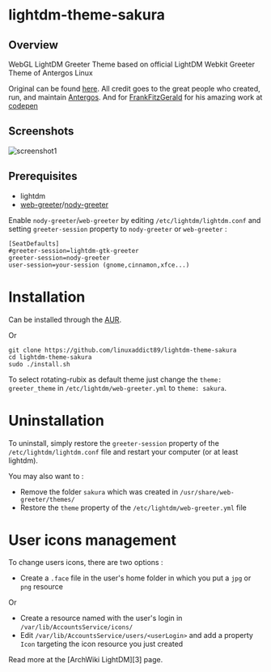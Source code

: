# lightdm-theme-sakura


## Overview

WebGL LightDM Greeter Theme based on official LightDM Webkit Greeter Theme of Antergos Linux

Original can be found [here](https://github.com/Antergos/lightdm-webkit-theme-antergos). All credit goes to the great people who 
created, run, and maintain [Antergos](http://antergos.com).
And for [FrankFitzGerald](https://codepen.io/FrankFitzGerald) for his amazing work at [codepen](https://codepen.io/FrankFitzGerald/pen/LAbfm)

## Screenshots
<img src="Screenshot.gif" alt="screenshot1" />

## Prerequisites

* lightdm
* [web-greeter](https://github.com/JezerM/web-greeter)/[nody-greeter](https://github.com/JezerM/nody-greeter)

Enable `nody-greeter`/`web-greeter` by editing `/etc/lightdm/lightdm.conf` and setting `greeter-session` property to `nody-greeter` or `web-greeter` :

```
[SeatDefaults]
#greeter-session=lightdm-gtk-greeter
greeter-session=nody-greeter
user-session=your-session (gnome,cinnamon,xfce...)

```

# Installation

Can be installed through the [AUR](https://aur.archlinux.org/packages/lightdm-webkit-theme-luminos/).

Or

```
git clone https://github.com/linuxaddict89/lightdm-theme-sakura
cd lightdm-theme-sakura
sudo ./install.sh
```

To select rotating-rubix as default theme just change the `theme: greeter_theme`  in `/etc/lightdm/web-greeter.yml`
to `theme: sakura`.

# Uninstallation

To uninstall, simply restore the `greeter-session` property of the `/etc/lightdm/lightdm.conf` file and restart your computer (or at least lightdm).

You may also want to :
* Remove the folder `sakura` which was created in `/usr/share/web-greeter/themes/`
* Restore the `theme` property of the `/etc/lightdm/web-greeter.yml` file

# User icons management

To change users icons, there are two options :

* Create a `.face` file in the user's home folder in which you put a `jpg` or `png` resource

Or 

* Create a resource named with the user's login in `/var/lib/AccountsService/icons/`
* Edit `/var/lib/AccountsService/users/<userLogin>` and add a property `Icon` targeting the icon resource you just created

Read more at the [ArchWiki LightDM][3] page.
